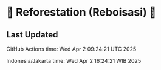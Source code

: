 
# 🌳 Reforestation (Reboisasi) 🌲

## Last Updated

GitHub Actions time: Wed Apr  2 09:24:21 UTC 2025

Indonesia/Jakarta time: Wed Apr  2 16:24:21 WIB 2025
